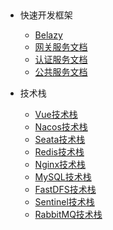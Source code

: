 
​        
- 快速开发框架        
    -  [Belazy](./docs/belazy-page/belazy-readme.md)
    -  [网关服务文档](./docs/belazy-page/api-gateway.md)
    -  [认证服务文档](./docs/belazy-page/api-auth.md)
    -  [公共服务文档](./docs/belazy-page/api-common.md)
    
- 技术栈    
     - [Vue技术栈](./docs/vue-page/vue-readme.md)
     - [Nacos技术栈](./docs/nacos-page/nacos-readme.md)
     - [Seata技术栈](./docs/seata-page/seata-readme.md)
     - [Redis技术栈](./docs/redis-page/redis-readme.md)
     - [Nginx技术栈](./docs/nginx-page/nginx-readme.md)
     - [MySQL技术栈](./docs/mysql-page/mysql-readme.md)
     - [FastDFS技术栈](./docs/fastdfs-page/fastdfs-readme.md)
     - [Sentinel技术栈](./docs/sentinel-page/sentinel-readme.md)
     - [RabbitMQ技术栈](./docs/rabbitmq-page/rabbitMQ-readme.md)


​        